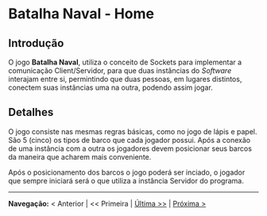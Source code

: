 # Batalha Naval - Home #
## Introdução ##

O jogo **Batalha Naval**, utiliza o conceito de Sockets para implementar a comunicação Client/Servidor, para que duas instâncias do _Software_ interajam entre si, permintindo que duas pessoas, em lugares distintos, conectem suas instâncias uma na outra, podendo assim jogar.

## Detalhes ##

O jogo consiste nas mesmas regras básicas, como no jogo de lápis e papel. São 5 (cinco) os tipos de barco que cada jogador possui. Após a conexão de uma instância com a outra os jogadores devem posicionar seus barcos da maneira que acharem mais conveniente.

Após o posicionamento dos barcos o jogo poderá ser inciado, o jogador que sempre iniciará será o que utiliza a instância Servidor do programa.











---

**Navegação:** < Anterior | << Primeira | [Última >>](Comentarios.md) | [Próxima >](Sockets.md)